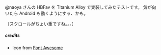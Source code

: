 @naoya さんの HBFav を Titanium Alloy で実装してみたテストです。
気が向いたら Android も動くようにする、かも。

（スクロールがちょい重ですね。。。）

##### credits

* Icon from [Font Awesome](http://fortawesome.github.io/Font-Awesome/)